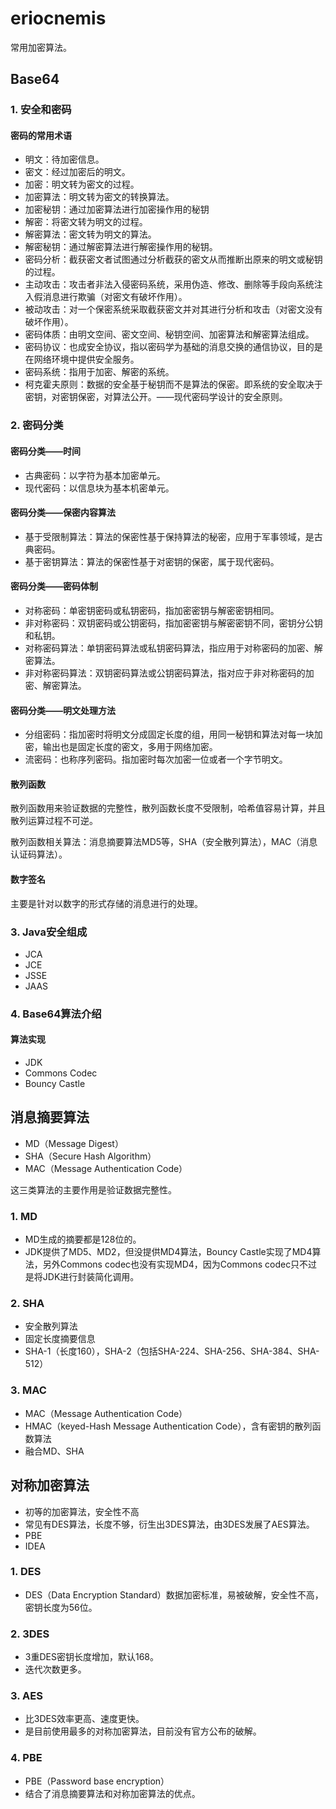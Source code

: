 # eriocnemis
常用加密算法。

## Base64

### 1. 安全和密码

#### 密码的常用术语

* 明文：待加密信息。
* 密文：经过加密后的明文。
* 加密：明文转为密文的过程。
* 加密算法：明文转为密文的转换算法。
* 加密秘钥：通过加密算法进行加密操作用的秘钥
* 解密：将密文转为明文的过程。
* 解密算法：密文转为明文的算法。
* 解密秘钥：通过解密算法进行解密操作用的秘钥。
* 密码分析：截获密文者试图通过分析截获的密文从而推断出原来的明文或秘钥的过程。
* 主动攻击：攻击者非法入侵密码系统，采用伪造、修改、删除等手段向系统注入假消息进行欺骗（对密文有破坏作用）。
* 被动攻击：对一个保密系统采取截获密文并对其进行分析和攻击（对密文没有破坏作用）。
* 密码体质：由明文空间、密文空间、秘钥空间、加密算法和解密算法组成。
* 密码协议：也成安全协议，指以密码学为基础的消息交换的通信协议，目的是在网络环境中提供安全服务。
* 密码系统：指用于加密、解密的系统。
* 柯克霍夫原则：数据的安全基于秘钥而不是算法的保密。即系统的安全取决于密钥，对密钥保密，对算法公开。——现代密码学设计的安全原则。

### 2. 密码分类

#### 密码分类——时间
* 古典密码：以字符为基本加密单元。
* 现代密码：以信息块为基本机密单元。

#### 密码分类——保密内容算法
* 基于受限制算法：算法的保密性基于保持算法的秘密，应用于军事领域，是古典密码。
* 基于密钥算法：算法的保密性基于对密钥的保密，属于现代密码。

#### 密码分类——密码体制
* 对称密码：单密钥密码或私钥密码，指加密密钥与解密密钥相同。
* 非对称密码：双钥密码或公钥密码，指加密密钥与解密密钥不同，密钥分公钥和私钥。
* 对称密码算法：单钥密码算法或私钥密码算法，指应用于对称密码的加密、解密算法。
* 非对称密码算法：双钥密码算法或公钥密码算法，指对应于非对称密码的加密、解密算法。

#### 密码分类——明文处理方法
* 分组密码：指加密时将明文分成固定长度的组，用同一秘钥和算法对每一块加密，输出也是固定长度的密文，多用于网络加密。
* 流密码：也称序列密码。指加密时每次加密一位或者一个字节明文。

#### 散列函数

散列函数用来验证数据的完整性，散列函数长度不受限制，哈希值容易计算，并且散列运算过程不可逆。

散列函数相关算法：消息摘要算法MD5等，SHA（安全散列算法），MAC（消息认证码算法）。

#### 数字签名

主要是针对以数字的形式存储的消息进行的处理。

### 3. Java安全组成
* JCA
* JCE
* JSSE
* JAAS

### 4. Base64算法介绍

#### 算法实现

* JDK
* Commons Codec
* Bouncy Castle

## 消息摘要算法

* MD（Message Digest）
* SHA（Secure Hash Algorithm）
* MAC（Message Authentication Code）

这三类算法的主要作用是验证数据完整性。

### 1. MD

* MD生成的摘要都是128位的。
* JDK提供了MD5、MD2，但没提供MD4算法，Bouncy Castle实现了MD4算法，另外Commons codec也没有实现MD4，因为Commons codec只不过是将JDK进行封装简化调用。

### 2. SHA

* 安全散列算法
* 固定长度摘要信息
* SHA-1（长度160），SHA-2（包括SHA-224、SHA-256、SHA-384、SHA-512）

### 3. MAC

* MAC（Message Authentication Code）
* HMAC（keyed-Hash Message Authentication Code），含有密钥的散列函数算法
* 融合MD、SHA

## 对称加密算法

* 初等的加密算法，安全性不高
* 常见有DES算法，长度不够，衍生出3DES算法，由3DES发展了AES算法。
* PBE
* IDEA

### 1. DES

* DES（Data Encryption Standard）数据加密标准，易被破解，安全性不高，密钥长度为56位。

### 2. 3DES

* 3重DES密钥长度增加，默认168。
* 迭代次数更多。

### 3. AES

* 比3DES效率更高、速度更快。
* 是目前使用最多的对称加密算法，目前没有官方公布的破解。

### 4. PBE

* PBE（Password base encryption）
* 结合了消息摘要算法和对称加密算法的优点。